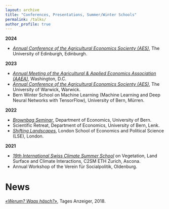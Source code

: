 ```yaml
---
layout: archive
title: "Conferences, Presentations, Summer/Winter Schools"
permalink: /talks/
author_profile: true
---
```

**2024**
  *  *<a href="https://www.aes.ac.uk/annual-conference"> Annual Conference of the Agricultural Economics Socienty (AES)</a>*, The University of Edinburgh, Edinburgh.

**2023**
  *  *<a href="https://www.aaea.org/meetings/2023-aaea-annual-meeting"> Annual Meeting of the Agricultural & Applied Economics Association (AAEA)</a>*, Washington, D.C.
  *  *<a href="https://www.aes.ac.uk/annual-conference"> Annual Conference of the Agricultural Economics Socienty (AES)</a>*, The University of Warwick, Warwick.
  *  Bern Winter School on Machine Learning (Machine Learning and Deep Neural Networks with TensorFlow), University of Bern, Mürren.

**2022**
  *  *<a href="https://www.vwi.unibe.ch/forschung/brown_bag_seminar/index_ger.html"> Brownbag Seminar</a>*, Department of Economics, University of Bern.
  *  Scientific Retreat, Department of Economics, University of Bern, Lenk.
  *  *<a href="https://www.lse.ac.uk/geography-and-environment/events/shifting-landscapes/shifting-landscapes">Shifting Landscapes</a>*, London School of Economics and Political Science (LSE), London.

**2021**
  * *<a href="https://c2sm.ethz.ch/education/2021-summer-school.html">19th International Swiss Climate Summer School</a>* on Vegetation, Land Surface and Climate Interactions, C2SM ETH Zurich, Ascona.
  * Annual Workshop of the Verein für Socialpolitik, Oldenburg.


# News

*<a href="https://www.tagesanzeiger.ch/werum-waas-haesch-wie-migranten-schwiizertueuetsch-lernen-705426279405
">«Werum? Waas häsch?»</a>*, Tages Anzeiger, 2018.
